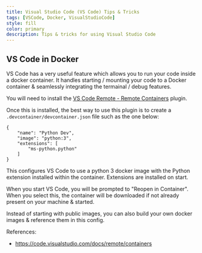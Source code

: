 ```yaml
---
title: Visual Studio Code (VS Code) Tips & Tricks
tags: [VSCode, Docker, VisualStudioCode]
style: fill
color: primary
description: Tips & tricks for using Visual Studio Code
---
```



## VS Code in Docker
VS Code has a very useful feature which allows you to run your code inside a docker container.  It handles starting / mounting your code to a Docker container & seamlessly integrating the termainal / debug features.


You will need to install the [VS Code Remote - Remote Containers](https://marketplace.visualstudio.com/items?itemName=ms-vscode-remote.remote-containers) plugin.

Once this is installed, the best way to use this plugin is to create a ```.devcontainer/devcontainer.json``` file such as the one below:

```
{
    "name": "Python Dev",
    "image": "python:3",
    "extensions": [
        "ms-python.python"
    ]
}
```

This configures VS Code to use a python 3 docker image with the Python extension installed within the container.  Extensions are installed on start.


When you start VS Code, you will be prompted to "Reopen in Container".  When you select this, the container will be downloaded if not already present on your machine & started.

Instead of starting with public images, you can also build your own docker images & reference them in this config.


References:
+ https://code.visualstudio.com/docs/remote/containers
